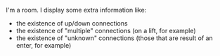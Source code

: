 I'm a room.
I display some extra information like:

- the existence of up/down connections
- the existence of "multiple" connections (on a lift, for example)
- the existence of "unknown" connections (those that are result of an enter, for example)
